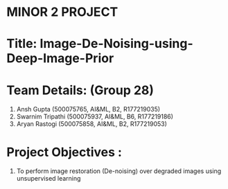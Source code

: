 # MINOR 2 PROJECT
# Title: Image-De-Noising-using-Deep-Image-Prior

# Team Details: (Group 28)
1. Ansh Gupta (500075765, AI&ML, B2, R177219035)
2. Swarnim Tripathi (500075937, AI&ML, B6, R177219186)
3. Aryan Rastogi (500075858, AI&ML, B2, R177219053)


# Project Objectives :
1) To perform image restoration (De-noising) over degraded images using unsupervised learning


